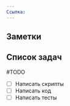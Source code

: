 ```yaml
---
Ссылка: 
---
```

## Заметки



## Список задач

#TODO 
- [ ] Написать скрипты
- [ ] Написать код
- [ ] Написать тесты
